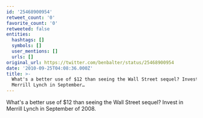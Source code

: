 ```yaml
---
id: '25468900954'
retweet_count: '0'
favorite_count: '0'
retweeted: false
entities:
  hashtags: []
  symbols: []
  user_mentions: []
  urls: []
original_url: https://twitter.com/benbalter/status/25468900954
date: '2010-09-25T04:08:36.000Z'
title: >-
  What's a better use of $12 than seeing the Wall Street sequel? Invest  in
  Merrill Lynch in September…
---
```


What's a better use of $12 than seeing the Wall Street sequel? Invest  in Merrill Lynch in September of 2008.